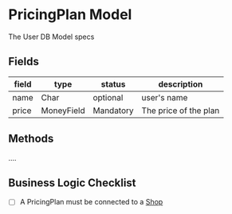 # PricingPlan Model

The User DB Model specs

## Fields

| field | type       | status    | description           |
| ----- | ---------- | --------- | --------------------- |
| name  | Char       | optional  | user's name           |
| price | MoneyField | Mandatory | The price of the plan |

## Methods

....

## Business Logic Checklist

- [ ] A PricingPlan must be connected to a [Shop](02_shop.md)
